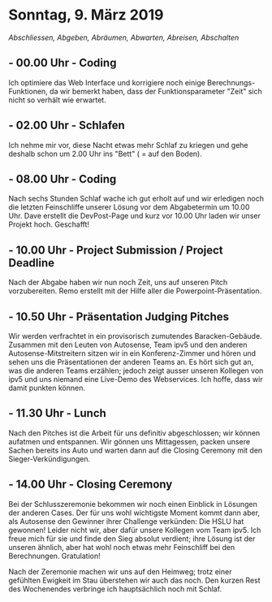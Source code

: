 # Sonntag, 9. März 2019

*Abschliessen, Abgeben, Abräumen, Abwarten, Abreisen, Abschalten*

## - 00.00 Uhr - Coding

Ich optimiere das Web Interface und korrigiere noch einige Berechnungs-Funktionen, da wir bemerkt haben, dass der Funktionsparameter "Zeit" sich nicht so verhält wie erwartet.

## - 02.00 Uhr - Schlafen

Ich nehme mir vor, diese Nacht etwas mehr Schlaf zu kriegen und gehe deshalb schon um 2.00 Uhr ins "Bett" ( = auf den Boden).

## - 08.00 Uhr - Coding

Nach sechs Stunden Schlaf wache ich gut erholt auf und wir erledigen noch die letzten Feinschliffe unserer Lösung vor dem Abgabetermin um 10.00 Uhr. Dave erstellt die DevPost-Page und kurz vor 10.00 Uhr laden wir unser Projekt hoch. Geschafft!

## - 10.00 Uhr - Project Submission / Project Deadline

Nach der Abgabe haben wir nun noch Zeit, uns auf unseren Pitch vorzubereiten. Remo erstellt mit der Hilfe aller die Powerpoint-Präsentation.

## - 10.50 Uhr - Präsentation Judging Pitches

Wir werden verfrachtet in ein provisorisch zumutendes Baracken-Gebäude. Zusammen mit den Leuten von Autosense, Team ipv5 und den anderen Autosense-Mitstreitern sitzen wir in ein Konferenz-Zimmer und hören und sehen uns die Präsentationen der anderen Teams an. Es hört sich gut an, was die anderen Teams erzählen; jedoch zeigt ausser unseren Kollegen von ipv5 und uns niemand eine Live-Demo des Webservices. Ich hoffe, dass wir damit punkten können.

## - 11.30 Uhr - Lunch

Nach den Pitches ist die Arbeit für uns definitiv abgeschlossen; wir können aufatmen und entspannen. Wir gönnen uns Mittagessen, packen unsere Sachen bereits ins Auto und warten dann auf die Closing Ceremony mit den Sieger-Verkündigungen.

## - 14.00 Uhr - Closing Ceremony

Bei der Schlusszeremonie bekommen wir noch einen Einblick in Lösungen der anderen Cases. Der für uns wohl wichtigste Moment kommt dann aber, als Autosense den Gewinner ihrer Challenge verkünden: Die HSLU hat gewonnen! Leider nicht wir, aber dafür unsere Kollegen vom Team ipv5. Ich freue mich für sie und finde den Sieg absolut verdient; ihre Lösung ist der unseren ähnlich, aber hat wohl noch etwas mehr Feinschliff bei den Berechnungen. Gratulation!

Nach der Zeremonie machen wir uns auf den Heimweg; trotz einer gefühlten Ewigkeit im Stau überstehen wir auch das noch.
Den kurzen Rest des Wochenendes verbringe ich hauptsächlich noch mit Schlaf.
